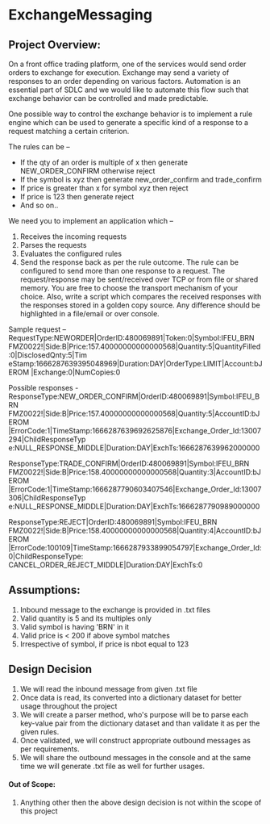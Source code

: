 # ExchangeMessaging

## Project Overview:

On a front office trading platform, one of the services would send order orders to exchange for
execution. Exchange may send a variety of responses to an order depending on various factors.
Automation is an essential part of SDLC and we would like to automate this flow such that exchange
behavior can be controlled and made predictable.

One possible way to control the exchange behavior is to implement a rule engine which can be used
to generate a specific kind of a response to a request matching a certain criterion.

The rules can be –
- If the qty of an order is multiple of x then generate NEW_ORDER_CONFIRM otherwise reject
- If the symbol is xyz then generate new_order_confirm and trade_confirm
- If price is greater than x for symbol xyz then reject
- If price is 123 then generate reject
- And so on..

We need you to implement an application which –
1. Receives the incoming requests
2. Parses the requests
3. Evaluates the configured rules
4. Send the response back as per the rule outcome. The rule can be configured to send more
than one response to a request.
The request/response may be sent/received over TCP or from file or shared memory. You are free to
choose the transport mechanism of your choice.
Also, write a script which compares the received responses with the responses stored in a golden
copy source. Any difference should be highlighted in a file/email or over console.

Sample request –
RequestType:NEWORDER|OrderID:480069891|Token:0|Symbol:IFEU_BRN
FMZ0022!|Side:B|Price:157.40000000000000568|Quantity:5|QuantityFilled:0|DisclosedQnty:5|Tim
eStamp:1666287639395048969|Duration:DAY|OrderType:LIMIT|Account:bJEROM
|Exchange:0|NumCopies:0


Possible responses -
ResponseType:NEW_ORDER_CONFIRM|OrderID:480069891|Symbol:IFEU_BRN
FMZ0022!|Side:B|Price:157.40000000000000568|Quantity:5|AccountID:bJEROM
|ErrorCode:1|TimeStamp:1666287639692625876|Exchange_Order_Id:13007294|ChildResponseTyp
e:NULL_RESPONSE_MIDDLE|Duration:DAY|ExchTs:1666287639962000000

ResponseType:TRADE_CONFIRM|OrderID:480069891|Symbol:IFEU_BRN
FMZ0022!|Side:B|Price:158.40000000000000568|Quantity:3|AccountID:bJEROM
|ErrorCode:1|TimeStamp:1666287790603407546|Exchange_Order_Id:13007306|ChildResponseTyp
e:NULL_RESPONSE_MIDDLE|Duration:DAY|ExchTs:1666287790989000000

ResponseType:REJECT|OrderID:480069891|Symbol:IFEU_BRN
FMZ0022!|Side:B|Price:158.40000000000000568|Quantity:4|AccountID:bJEROM
|ErrorCode:100109|TimeStamp:1666287933899054797|Exchange_Order_Id:0|ChildResponseType:
CANCEL_ORDER_REJECT_MIDDLE|Duration:DAY|ExchTs:0


## Assumptions:

1. Inbound message to the exchange is provided in .txt files
2. Valid quantity is 5 and its multiples only
3. Valid symbol is having 'BRN' in it
4. Valid price is < 200 if above symbol matches
5. Irrespective of symbol, if price is nbot equal to 123


## Design Decision

1. We will read the inbound message from given .txt file
2. Once data is read, its converted into a dictionary dataset for better usage throughout the project
3. We will create a parser method, who's purpose will be to parse each key-value pair from the dictionary dataset and than validate it as per the given rules.
4. Once validated, we will construct appropriate outbound messages as per requirements.
5. We will share the outbound messages in the console and at the same time we will generate .txt file as well for further usages.

#### Out of Scope:

1. Anything other then the above design decision is not within the scope of this project
